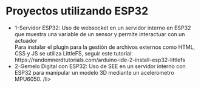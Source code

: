 <h1> Proyectos utilizando ESP32</h1>
<ul>
  <li>1-Servidor ESP32: Uso de websocket en un servidor interno en ESP32 que muestra una variable de un sensor y permite interactuar con un actuador <br>
  Para instalar el plugin para la gestión de archivos externos como HTML, CSS y JS se utiliza LittleFS, seguir este tutorial: https://randomnerdtutorials.com/arduino-ide-2-install-esp32-littlefs </li>
  <li>2-Gemelo Digital con ESP32: Uso de SEE en un servidor interno con ESP32 para manipular un modelo 3D mediante un acelerometro MPU6050. /li> <br>
</ul>
